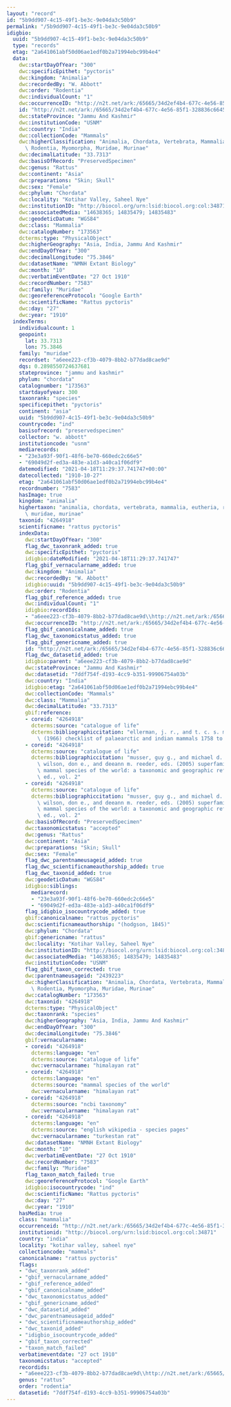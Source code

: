 ```yaml
---
layout: "record"
id: "5b9dd907-4c15-49f1-be3c-9e04da3c50b9"
permalink: "/5b9dd907-4c15-49f1-be3c-9e04da3c50b9"
idigbio:
  uuid: "5b9dd907-4c15-49f1-be3c-9e04da3c50b9"
  type: "records"
  etag: "2a641061abf50d06ae1edf0b2a71994ebc99b4e4"
  data:
    dwc:startDayOfYear: "300"
    dwc:specificEpithet: "pyctoris"
    dwc:kingdom: "Animalia"
    dwc:recordedBy: "W. Abbott"
    dwc:order: "Rodentia"
    dwc:individualCount: "1"
    dwc:occurrenceID: "http://n2t.net/ark:/65665/34d2ef4b4-677c-4e56-85f1-328836c6645f"
    id: "http://n2t.net/ark:/65665/34d2ef4b4-677c-4e56-85f1-328836c6645f"
    dwc:stateProvince: "Jammu And Kashmir"
    dwc:institutionCode: "USNM"
    dwc:country: "India"
    dwc:collectionCode: "Mammals"
    dwc:higherClassification: "Animalia, Chordata, Vertebrata, Mammalia, Eutheria,\
      \ Rodentia, Myomorpha, Muridae, Murinae"
    dwc:decimalLatitude: "33.7313"
    dwc:basisOfRecord: "PreservedSpecimen"
    dwc:genus: "Rattus"
    dwc:continent: "Asia"
    dwc:preparations: "Skin; Skull"
    dwc:sex: "Female"
    dwc:phylum: "Chordata"
    dwc:locality: "Kotihar Valley, Saheel Nye"
    dwc:institutionID: "http://biocol.org/urn:lsid:biocol.org:col:34871"
    dwc:associatedMedia: "14638365; 14835479; 14835483"
    dwc:geodeticDatum: "WGS84"
    dwc:class: "Mammalia"
    dwc:catalogNumber: "173563"
    dcterms:type: "PhysicalObject"
    dwc:higherGeography: "Asia, India, Jammu And Kashmir"
    dwc:endDayOfYear: "300"
    dwc:decimalLongitude: "75.3846"
    dwc:datasetName: "NMNH Extant Biology"
    dwc:month: "10"
    dwc:verbatimEventDate: "27 Oct 1910"
    dwc:recordNumber: "7583"
    dwc:family: "Muridae"
    dwc:georeferenceProtocol: "Google Earth"
    dwc:scientificName: "Rattus pyctoris"
    dwc:day: "27"
    dwc:year: "1910"
  indexTerms:
    individualcount: 1
    geopoint:
      lat: 33.7313
      lon: 75.3846
    family: "muridae"
    recordset: "a6eee223-cf3b-4079-8bb2-b77dad8cae9d"
    dqs: 0.2898550724637681
    stateprovince: "jammu and kashmir"
    phylum: "chordata"
    catalognumber: "173563"
    startdayofyear: 300
    taxonrank: "species"
    specificepithet: "pyctoris"
    continent: "asia"
    uuid: "5b9dd907-4c15-49f1-be3c-9e04da3c50b9"
    countrycode: "ind"
    basisofrecord: "preservedspecimen"
    collector: "w. abbott"
    institutioncode: "usnm"
    mediarecords:
    - "23e3a93f-90f1-48f6-be70-660edc2c66e5"
    - "69049d2f-ed3a-483e-a1d3-a40ca1f06df9"
    datemodified: "2021-04-18T11:29:37.741747+00:00"
    datecollected: "1910-10-27"
    etag: "2a641061abf50d06ae1edf0b2a71994ebc99b4e4"
    recordnumber: "7583"
    hasImage: true
    kingdom: "animalia"
    highertaxon: "animalia, chordata, vertebrata, mammalia, eutheria, rodentia, myomorpha,\
      \ muridae, murinae"
    taxonid: "4264918"
    scientificname: "rattus pyctoris"
    indexData:
      dwc:startDayOfYear: "300"
      flag_dwc_taxonrank_added: true
      dwc:specificEpithet: "pyctoris"
      idigbio:dateModified: "2021-04-18T11:29:37.741747"
      flag_gbif_vernacularname_added: true
      dwc:kingdom: "Animalia"
      dwc:recordedBy: "W. Abbott"
      idigbio:uuid: "5b9dd907-4c15-49f1-be3c-9e04da3c50b9"
      dwc:order: "Rodentia"
      flag_gbif_reference_added: true
      dwc:individualCount: "1"
      idigbio:recordIds:
      - "a6eee223-cf3b-4079-8bb2-b77dad8cae9d\\http://n2t.net/ark:/65665/34d2ef4b4-677c-4e56-85f1-328836c6645f"
      dwc:occurrenceID: "http://n2t.net/ark:/65665/34d2ef4b4-677c-4e56-85f1-328836c6645f"
      flag_gbif_canonicalname_added: true
      flag_dwc_taxonomicstatus_added: true
      flag_gbif_genericname_added: true
      id: "http://n2t.net/ark:/65665/34d2ef4b4-677c-4e56-85f1-328836c6645f"
      flag_dwc_datasetid_added: true
      idigbio:parent: "a6eee223-cf3b-4079-8bb2-b77dad8cae9d"
      dwc:stateProvince: "Jammu And Kashmir"
      dwc:datasetid: "7ddf754f-d193-4cc9-b351-99906754a03b"
      dwc:country: "India"
      idigbio:etag: "2a641061abf50d06ae1edf0b2a71994ebc99b4e4"
      dwc:collectionCode: "Mammals"
      dwc:class: "Mammalia"
      dwc:decimalLatitude: "33.7313"
      gbif:reference:
      - coreid: "4264918"
        dcterms:source: "catalogue of life"
        dcterms:bibliographiccitation: "ellerman, j. r., and t. c. s. morrison-scott\
          \ (1966) checklist of palaearctic and indian mammals 1758 to 1946, 2nd edition"
      - coreid: "4264918"
        dcterms:source: "catalogue of life"
        dcterms:bibliographiccitation: "musser, guy g., and michael d. carleton /\
          \ wilson, don e., and deeann m. reeder, eds. (2005) superfamily muroidea:\
          \ mammal species of the world: a taxonomic and geographic reference, 3rd\
          \ ed., vol. 2"
      - coreid: "4264918"
        dcterms:source: "catalogue of life"
        dcterms:bibliographiccitation: "musser, guy g., and michael d. carleton /\
          \ wilson, don e., and deeann m. reeder, eds. (2005) superfamily muroidea:\
          \ mammal species of the world: a taxonomic and geographic reference, 3rd\
          \ ed., vol. 2"
      dwc:basisOfRecord: "PreservedSpecimen"
      dwc:taxonomicstatus: "accepted"
      dwc:genus: "Rattus"
      dwc:continent: "Asia"
      dwc:preparations: "Skin; Skull"
      dwc:sex: "Female"
      flag_dwc_parentnameusageid_added: true
      flag_dwc_scientificnameauthorship_added: true
      flag_dwc_taxonid_added: true
      dwc:geodeticDatum: "WGS84"
      idigbio:siblings:
        mediarecord:
        - "23e3a93f-90f1-48f6-be70-660edc2c66e5"
        - "69049d2f-ed3a-483e-a1d3-a40ca1f06df9"
      flag_idigbio_isocountrycode_added: true
      gbif:canonicalname: "rattus pyctoris"
      dwc:scientificnameauthorship: "(hodgson, 1845)"
      dwc:phylum: "Chordata"
      gbif:genericname: "rattus"
      dwc:locality: "Kotihar Valley, Saheel Nye"
      dwc:institutionID: "http://biocol.org/urn:lsid:biocol.org:col:34871"
      dwc:associatedMedia: "14638365; 14835479; 14835483"
      dwc:institutionCode: "USNM"
      flag_gbif_taxon_corrected: true
      dwc:parentnameusageid: "2439223"
      dwc:higherClassification: "Animalia, Chordata, Vertebrata, Mammalia, Eutheria,\
        \ Rodentia, Myomorpha, Muridae, Murinae"
      dwc:catalogNumber: "173563"
      dwc:taxonid: "4264918"
      dcterms:type: "PhysicalObject"
      dwc:taxonrank: "species"
      dwc:higherGeography: "Asia, India, Jammu And Kashmir"
      dwc:endDayOfYear: "300"
      dwc:decimalLongitude: "75.3846"
      gbif:vernacularname:
      - coreid: "4264918"
        dcterms:language: "en"
        dcterms:source: "catalogue of life"
        dwc:vernacularname: "himalayan rat"
      - coreid: "4264918"
        dcterms:language: "en"
        dcterms:source: "mammal species of the world"
        dwc:vernacularname: "himalayan rat"
      - coreid: "4264918"
        dcterms:source: "ncbi taxonomy"
        dwc:vernacularname: "himalayan rat"
      - coreid: "4264918"
        dcterms:language: "en"
        dcterms:source: "english wikipedia - species pages"
        dwc:vernacularname: "turkestan rat"
      dwc:datasetName: "NMNH Extant Biology"
      dwc:month: "10"
      dwc:verbatimEventDate: "27 Oct 1910"
      dwc:recordNumber: "7583"
      dwc:family: "Muridae"
      flag_taxon_match_failed: true
      dwc:georeferenceProtocol: "Google Earth"
      idigbio:isocountrycode: "ind"
      dwc:scientificName: "Rattus pyctoris"
      dwc:day: "27"
      dwc:year: "1910"
    hasMedia: true
    class: "mammalia"
    occurrenceid: "http://n2t.net/ark:/65665/34d2ef4b4-677c-4e56-85f1-328836c6645f"
    institutionid: "http://biocol.org/urn:lsid:biocol.org:col:34871"
    country: "india"
    locality: "kotihar valley, saheel nye"
    collectioncode: "mammals"
    canonicalname: "rattus pyctoris"
    flags:
    - "dwc_taxonrank_added"
    - "gbif_vernacularname_added"
    - "gbif_reference_added"
    - "gbif_canonicalname_added"
    - "dwc_taxonomicstatus_added"
    - "gbif_genericname_added"
    - "dwc_datasetid_added"
    - "dwc_parentnameusageid_added"
    - "dwc_scientificnameauthorship_added"
    - "dwc_taxonid_added"
    - "idigbio_isocountrycode_added"
    - "gbif_taxon_corrected"
    - "taxon_match_failed"
    verbatimeventdate: "27 oct 1910"
    taxonomicstatus: "accepted"
    recordids:
    - "a6eee223-cf3b-4079-8bb2-b77dad8cae9d\\http://n2t.net/ark:/65665/34d2ef4b4-677c-4e56-85f1-328836c6645f"
    genus: "rattus"
    order: "rodentia"
    datasetid: "7ddf754f-d193-4cc9-b351-99906754a03b"
---
```

